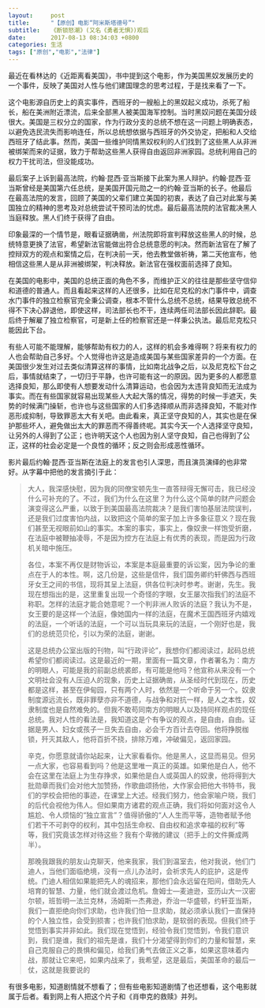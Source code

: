 ```yaml
---
layout:     post
title:      "【原创】电影“阿米斯塔德号”"
subtitle:   《断锁怒潮》(又名《勇者无惧》)观后
date:       2017-08-13 08:34:03 +0800
categories: 生活
tags: ["原创","电影","法律"]
---
```

最近在看林达的《近距离看美国》，书中提到这个电影，作为美国黑奴发展历史的一个事件，反映了美国对人性与他们建国理念的思考过程，于是找来看了一下。

这个电影源自历史上的真实事件，西班牙的一艘船上的黑奴起义成功，杀死了船长，船在美洲附近漂流，后来全部黑人被美国海军控制。当时黑奴问题在美国分歧很大。美国是三权分立的国家，作为行政分支的总统不想在这一问题上明确表态，以避免选民流失而影响连任，所以总统想依据与西班牙的外交协定，把船和人交给西班牙了结此事。然而，美国一些维护同情黑奴权利的人们找到了这些黑人从非洲被绑架而来的证据，致力于帮助这些黑人获得自由返回非洲家园。总统利用自己的权力干扰司法，但没能成功。

最后案子上诉到最高法院，约翰·昆西·亚当斯接下此案为黑人辩护。约翰·昆西·亚当斯曾经是美国第六任总统，是美国开国元勋之一的约翰·亚当斯的长子。他最后在最高法院的发言，回顾了美国的父辈们建立美国的初衷，表达了自己对此案与美国独立的精神的思考及对总统尝试干预司法的忧虑。最后最高法院的法官裁决黑人当庭释放。黑人们终于获得了自由。

印象最深的一个情节是，眼看证据确凿，州法院即将宣判释放这些黑人的时候，总统特意更换了法官，希望新法官能做出符合总统意愿的判决。然而新法官在了解了控辩双方的观点和案情之后，在判决前一天，他去教堂做祈祷，第二天他宣布，他相信这些黑人是从非洲被绑架，判决释放。新法官在强权面前选择了良知。

在美国的电影中，美国的总统正面的角色不多，而维护正义的往往是那些坚守信仰和道德的普通人。而且看起来这样的人还很多，比如在尼克松的水门事件中，调查水门事件的独立检察官完全秉公调查，根本不管什么总统不总统，结果导致总统不得不下决心辞退他，即使这样，司法部长也不干，连续两任司法部长因此辞职。最后终于解雇了独立检察官，可是新上任的检察官还是一样秉公执法。最后尼克松只能因此下台。

有些人可能不能理解，能够帮助有权力的人，这样的机会多难得啊？将来有权力的人也会帮助自己多好。个人觉得也许这是造成美国与某些国家差异的一个方面。在美国很少发生对过去类似清算这样的事情，比如南北战争之后，以及尼克松下台之后，事情就结束了，一切归于平静，也许可能有这一的原因。因为更多的人都愿意选择良知，那么即使有人想要发动什么清算运动，也会因为太违背良知而无法成为事实。而在有些国家就容易出现某些人大起大落的情况，得势的时候一手遮天，失势的时候满门操斩，也许也与这些国家的人们多选择顺从而非选择良知，不能对作恶形成抑制，导致罪恶太大有关吧。由此看来，真正坚守良知的人，其实也是在保护那些坏人，避免做出太大的罪恶而不得善终呢。其实今天一个人选择坚守良知，让另外的人得到了公正；也许明天这个人也因为别人坚守良知，自己也得到了公正，这样的社会必定是一个良性的循环；反之则会形成恶性循环。

影片最后约翰·昆西·亚当斯在法庭上的发言也引人深思，而且演员演绎的也非常好。从字幕中把他的发言摘引于此：

>大人，我深感快慰，因为我的同僚宝顿先生一直答辩得无懈可击，我已经没什么可补充的了。不过，我们为什么在这里？为什么这个简单的财产问题会演变得这么严重，以致于到美国最高法院裁决？是我们害怕基层法院误判，还是我们过度害怕内战，以致把这个简单的案子加上许多象征意义？现在我们甚至无视眼前如山的事实。本案的事实，事实上，像奴隶一样饱受折磨，在法庭中被鞭抽凌辱，不是因为控方在法庭上有优秀的表现，而是因为行政机关暗中施压。
> 
>各位，本案不再仅是财物诉讼，本案是本庭最重要的诉讼案，因为争论的重点在于人的本性。啊，这几份是，这些是信件，我们国务卿约轩佛西与西班牙女王之间的书信，现将其呈上法庭，供各位判决时参考。谢谢，先生。我现在想指出的是，这里重复出现一个奇怪的字眼，女王屡次指我们的法庭不称职。怎样的法庭才能合她意呢？一个判非洲人败诉的法庭？我认为不是，女王要的是这样一个法庭，像她国内一样的法庭，在魔术王国西班牙内嬉戏的法庭，一个听话的法庭，一个可以当玩具来玩的法庭，一个刚好也是，我们的总统范贝伦，引以为荣的法庭，谢谢。
> 
>这是总统办公室出版的刊物，叫“行政评论”，我想你们都阅读过，起码总统希望你们都阅读过。这是最近的一期，里面有一篇文章，作者署名为：南方的明眼人，可能是我的前副总统裘郎，有可能是他吗？他宣称从来没有一个文明社会没有人压迫人的现象，历史上证据确凿，从圣经时代到现在，历史都是这样，甚至在伊甸园，只有两个人时，依然是一个听命于另一个。奴隶制度源远流长，既非罪孽亦非不道德，与战争和对抗一样，是人之本性，奴隶制度也是自然难免的。但我不敢苟同南方的明眼人以及持同样观点的现任总统。我对人性的看法是，我知道这是个有争议的观点，是自由，自由。证据是男人、妇女或孩子一旦失去自由，必会千方百计去夺回。他将挣脱枷锁，歼灭其敌人，他将百折不挠，排除万难，冲破偏见，返回家园。
> 
>辛克，你愿意就请你站起来，让大家看看你。他是黑人，这显而易见。但另一点大家，也容易看到吗？他是这里唯一真正的英雄。如果他是白人，他不会在这里在法庭上为生存挣求，如果他是白人或英国人的奴隶，他将得到大批勋章而我们会对他大加赞扬，作歌曲颂扬他，大作家会把他大书特书，我们的学校会把他的事迹，在课堂上大述。经我们努力，他会家喻户晓，我们的后代会视他为伟人。但如果南方诸君的观点正确，我们将如何面对这令人尴尬、令人烦恼的“独立宣言”？值得骄傲的“人人生而平等，造物者赋予他们若干不可剥夺的权利，其中包括生命权、自由权和追求幸福的权利”等等，我们究竟该怎样对待这些？我有个卑微的建议（把手上的文件撕成两半）。
> 
>那晚我跟我的朋友山克聊天，他来我家，我们到温室去，他对我说，他们门迪人，当他们面临绝境，没有一点儿办法时，会祈求先人的庇护，这是传统。门迪人相信如果能把先人的魂招来，那他们会永远留在阳间，借助先人培育的智慧、力量，他们就会渡过危机。詹姆士—麦迪逊，亚历山大一汉密尔顿，班哲明一法兰克林，汤姆斯一杰弗逊，乔治一华盛顿，约轩亚当斯，我们一直拒绝向你们求助，也许我们怕一旦求助，就必须承认我们一直保持的个人独立性，会受到损害；也许我们怕求助，是软弱的表现。但我们终于觉悟到事实并非如此。我们现在觉悟到，经验令我们觉悟到，令我们意识到，我们是谁，我们的祖先是谁，我们十分渴望得到你们的力量和智慧，来自己克服自己的畏惧和偏见，给我们勇气去做正义之事，如果这意味着内战，那就让它来吧，如果内战来了，我希望，这是最后，美国革命的最后一仗，这就是我要说的

有很多电影，知道剧情就不想看了；但有些电影知道剧情了也还想看，这个电影就属于后者。看到网上有人把这个片子和《肖申克的救赎》并列。

